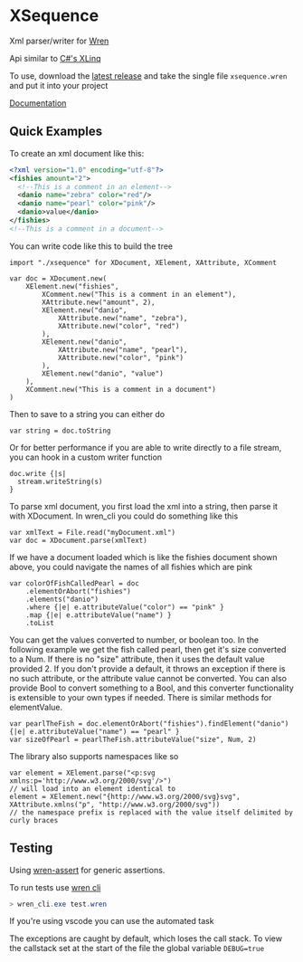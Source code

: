 # XSequence

Xml parser/writer for [Wren](https://wren.io/)

Api similar to [C#'s XLinq](https://docs.microsoft.com/en-us/dotnet/standard/linq/linq-xml-overview)

To use, download the [latest release](https://github.com/Deijin27/wren-xsequence/releases/latest) and take the single file `xsequence.wren` and put it into your project

[Documentation](https://github.com/Deijin27/wren-xsequence/blob/master/docs.md)

## Quick Examples

To create an xml document like this:

```xml
<?xml version="1.0" encoding="utf-8"?>
<fishies amount="2">
  <!--This is a comment in an element-->
  <danio name="zebra" color="red"/>
  <danio name="pearl" color="pink"/>
  <danio>value</danio>
</fishies>
<!--This is a comment in a document-->
```

You can write code like this to build the tree

```wren
import "./xsequence" for XDocument, XElement, XAttribute, XComment

var doc = XDocument.new(
    XElement.new("fishies",
        XComment.new("This is a comment in an element"),
        XAttribute.new("amount", 2),
        XElement.new("danio",
            XAttribute.new("name", "zebra"),
            XAttribute.new("color", "red")
        ),
        XElement.new("danio",
            XAttribute.new("name", "pearl"),
            XAttribute.new("color", "pink")
        ),
        XElement.new("danio", "value")
    ),
    XComment.new("This is a comment in a document")
)
```

Then to save to a string you can either do 

```wren
var string = doc.toString
```

Or for better performance if you are able to write directly to a file stream, you can hook in a custom writer function

```wren
doc.write {|s|
  stream.writeString(s)
}
```

To parse xml document, you first load the xml into a string, then parse it with XDocument. In wren_cli you could do something like this

```wren
var xmlText = File.read("myDocument.xml")
var doc = XDocument.parse(xmlText)
```

If we have a document loaded which is like the fishies document shown above, you could navigate the names of all fishies which are pink

```wren
var colorOfFishCalledPearl = doc
    .elementOrAbort("fishies")
    .elements("danio")
    .where {|e| e.attributeValue("color") == "pink" }
    .map {|e| e.attributeValue("name") }
    .toList
```

You can get the values converted to number, or boolean too. In the following example we get the fish called pearl,
then get it's size converted to a Num. If there is no "size" attribute, then it uses the default value provided 2.
If you don't provide a default, it throws an exception if there is no such attribute, or the attribute value cannot
be converted. You can also provide Bool to convert something to a Bool, and this converter functionality is extensible
to your own types if needed. There is similar methods for elementValue.

```wren
var pearlTheFish = doc.elementOrAbort("fishies").findElement("danio") {|e| e.attributeValue("name") == "pearl" }
var sizeOfPearl = pearlTheFish.attributeValue("size", Num, 2)
```

The library also supports namespaces like so

```wren
var element = XElement.parse("<p:svg xmlns:p='http://www.w3.org/2000/svg'/>")
// will load into an element identical to
element = XElement.new("{http://www.w3.org/2000/svg}svg", XAttribute.xmlns("p", "http://www.w3.org/2000/svg"))
// the namespace prefix is replaced with the value itself delimited by curly braces
```

## Testing

Using [wren-assert](https://github.com/RobLoach/wren-assert) for generic assertions.

To run tests use [wren cli](https://github.com/wren-lang/wren-cli)

```powershell
> wren_cli.exe test.wren
```

If you're using vscode you can use the automated task

The exceptions are caught by default, which loses the call stack. To view the callstack set at the start of the file the global variable `DEBUG=true`
